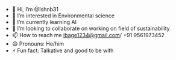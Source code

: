 - 👋 Hi, I’m @Ishnb31
- 👀 I’m interested in Environmental science
- 🌱 I’m currently learning AI
- 💞️ I’m looking to collaborate on working on field of sustainability
- 📫 How to reach me ibage1234@gmail.com/ +91 9561973452
- 😄 Pronouns: He/him
- ⚡ Fun fact: Talkative and good to be with

<!---
Ishnb31/Ishnb31 is a ✨ special ✨ repository because its `README.md` (this file) appears on your GitHub profile.
You can click the Preview link to take a look at your changes.
--->
